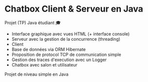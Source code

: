 # Chatbox Client & Serveur en Java
Projet (TP) Java étudiant 🎓 


- Interface graphique avec vues HTML (+ interface console)
- Serveur avec la gestion de la concurrence (threading)
- Client
- Base de données via ORM Hibernate
- Proposition de protocol TCP de communication simple
- Gestion des traces d'execution avec un Logger
- Chatbox avec salon et utilisateur

Projet de niveau simple en Java
